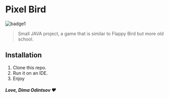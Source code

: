 # Pixel Bird

![badge1](https://img.shields.io/badge/java-%23ED8B00.svg?style=for-the-badge&logo=java&logoColor=white)
> Small JAVA project, a game that is similar to Flappy Bird but more old school.

## Installation
1. Clone this repo.
2. Run it on an IDE.
3. Enjoy

##### Love, Dima Odintsov ❤️
